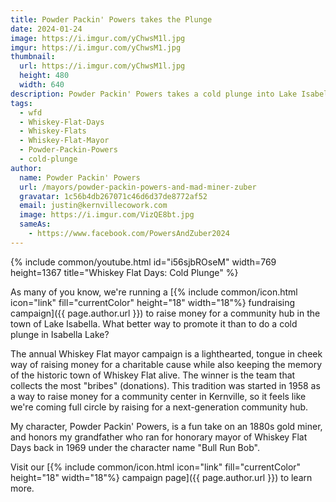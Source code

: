 ```yaml
---
title: Powder Packin' Powers takes the Plunge
date: 2024-01-24
image: https://i.imgur.com/yChwsM1l.jpg
imgur: https://i.imgur.com/yChwsM1.jpg
thumbnail:
  url: https://i.imgur.com/yChwsM1l.jpg
  height: 480
  width: 640
description: Powder Packin' Powers takes a cold plunge into Lake Isabella to raise awareness of Whiskey Flat Mayor campaign
tags:
  - wfd
  - Whiskey-Flat-Days
  - Whiskey-Flats
  - Whiskey-Flat-Mayor
  - Powder-Packin-Powers
  - cold-plunge
author:
  name: Powder Packin' Powers
  url: /mayors/powder-packin-powers-and-mad-miner-zuber
  gravatar: 1c56b4db267071c46d6d37de8772af52
  email: justin@kernvillecowork.com
  image: https://i.imgur.com/VizQE8bt.jpg
  sameAs:
    - https://www.facebook.com/PowersAndZuber2024
---
```

<div class="center">{% include common/youtube.html id="i56sjbROseM" width=769 height=1367 title="Whiskey Flat Days: Cold Plunge" %}</div>

As many of you know, we're running a [{% include common/icon.html icon="link" fill="currentColor" height="18" width="18"%} fundraising campaign]({{ page.author.url }}) to raise money for a
community hub in the town of Lake Isabella. What better way to promote it than
to do a cold plunge in Isabella Lake?

The annual Whiskey Flat mayor campaign is a lighthearted, tongue in cheek way of
raising money for a charitable cause while also keeping the memory of the historic
town of Whiskey Flat alive. The winner is the team that collects the most "bribes"
(donations). This tradition was started in 1958 as a way to raise money for a
community center in Kernville, so it feels like we're coming full circle by
raising for a next-generation community hub.

My character, Powder Packin' Powers, is a fun take on an 1880s gold miner, and
honors my grandfather who ran for honorary mayor of Whiskey Flat Days back in 1969
under the character name "Bull Run Bob".

Visit our [{% include common/icon.html icon="link" fill="currentColor" height="18" width="18"%} campaign page]({{ page.author.url }}) to learn more.
